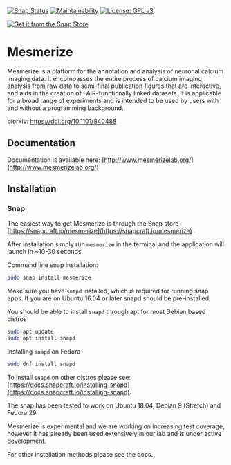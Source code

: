 [![Snap Status](https://build.snapcraft.io/badge/kushalkolar/MESmerize.svg)](https://build.snapcraft.io/user/kushalkolar/MESmerize) [![Maintainability](https://api.codeclimate.com/v1/badges/950e956456b688c0886e/maintainability)](https://codeclimate.com/github/kushalkolar/MESmerize/maintainability) [![License: GPL v3](https://img.shields.io/badge/License-GPLv3-blue.svg)](https://www.gnu.org/licenses/gpl-3.0)

[![Get it from the Snap Store](https://snapcraft.io/static/images/badges/en/snap-store-black.svg)](https://snapcraft.io/mesmerize)

# Mesmerize

Mesmerize is a platform for the annotation and analysis of neuronal calcium imaging data. It encompasses the entire process of calcium imaging analysis from raw data to semi-final publication figures that are interactive, and aids in the creation of FAIR-functionally linked datasets. It is applicable for a broad range of experiments and is intended to be used by users with and without a programming background.

biorxiv: https://doi.org/10.1101/840488

## Documentation
Documentation is available here: [http://www.mesmerizelab.org/](http://www.mesmerizelab.org/)

## Installation

### Snap
The easiest way to get Mesmerize is through the Snap store [https://snapcraft.io/mesmerize](https://snapcraft.io/mesmerize) .

After installation simply run `mesmerize` in the terminal and the application will launch in ~10-30 seconds.

Command line snap installation:
```bash
sudo snap install mesmerize
```
Make sure you have `snapd` installed, which is required for running snap apps.
If you are on Ubuntu 16.04 or later snapd should be pre-installed.

You should be able to install `snapd` through apt for most Debian based distros
```bash
sudo apt update
sudo apt install snapd
```

Installing `snapd` on Fedora
```bash
sudo dnf install snapd
```

To install `snapd` on other distros please see: [https://docs.snapcraft.io/installing-snapd](https://docs.snapcraft.io/installing-snapd).

The snap has been tested to work on Ubuntu 18.04, Debian 9 (Stretch) and Fedora 29.

Mesmerize is experimental and we are working on increasing test coverage, however it has already been used extensively in our lab and is under active development.

For other installation methods please see the docs.


